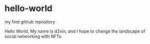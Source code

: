 # hello-world
my first github repository

Hello World,
My name is d2vin, and I hope to change the landscape of social networking with NFTs. 
